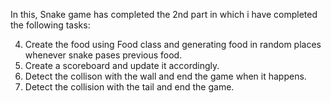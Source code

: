 In this, Snake game has completed the 2nd part in which i have completed the following tasks:

4. Create the food using Food class and generating food in random places whenever snake pases previous food.
5. Create a scoreboard and update it accordingly.
6. Detect the collison with the wall and end the game when it happens.
7. Detect the collision with the tail and end the game.
